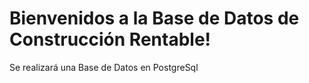 # Bienvenidos a la Base de Datos de Construcción Rentable!

Se realizará una Base de Datos en PostgreSql

